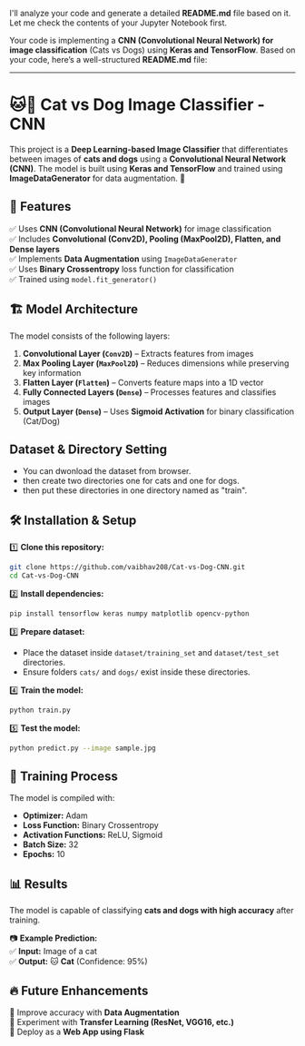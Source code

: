 I'll analyze your code and generate a detailed **README.md** file based on it. Let me check the contents of your Jupyter Notebook first.

Your code is implementing a **CNN (Convolutional Neural Network) for image classification** (Cats vs Dogs) using **Keras and TensorFlow**. Based on your code, here’s a well-structured **README.md** file:  

---

# 🐱🐶 Cat vs Dog Image Classifier - CNN  

This project is a **Deep Learning-based Image Classifier** that differentiates between images of **cats and dogs** using a **Convolutional Neural Network (CNN)**. The model is built using **Keras and TensorFlow** and trained using **ImageDataGenerator** for data augmentation. 🚀  

## 📌 Features  
✅ Uses **CNN (Convolutional Neural Network)** for image classification  
✅ Includes **Convolutional (Conv2D), Pooling (MaxPool2D), Flatten, and Dense layers**  
✅ Implements **Data Augmentation** using `ImageDataGenerator`  
✅ Uses **Binary Crossentropy** loss function for classification  
✅ Trained using `model.fit_generator()`  

## 🏗️ Model Architecture  
The model consists of the following layers:  

1. **Convolutional Layer (`Conv2D`)** – Extracts features from images  
2. **Max Pooling Layer (`MaxPool2D`)** – Reduces dimensions while preserving key information  
3. **Flatten Layer (`Flatten`)** – Converts feature maps into a 1D vector  
4. **Fully Connected Layers (`Dense`)** – Processes features and classifies images  
5. **Output Layer (`Dense`)** – Uses **Sigmoid Activation** for binary classification (Cat/Dog)

## Dataset & Directory Setting
- You can dwonload the dataset from browser.
- then create two directories one for cats and one for dogs.
- then put these directories in one directory named as "train".

## 🛠️ Installation & Setup  

1️⃣ **Clone this repository:**  
```bash
git clone https://github.com/vaibhav208/Cat-vs-Dog-CNN.git
cd Cat-vs-Dog-CNN
```  

2️⃣ **Install dependencies:**  
```bash
pip install tensorflow keras numpy matplotlib opencv-python
```  

3️⃣ **Prepare dataset:**  
- Place the dataset inside `dataset/training_set` and `dataset/test_set` directories.  
- Ensure folders `cats/` and `dogs/` exist inside these directories.  

4️⃣ **Train the model:**  
```bash
python train.py
```  

5️⃣ **Test the model:**  
```bash
python predict.py --image sample.jpg
```  

## 🎯 Training Process  
The model is compiled with:  
- **Optimizer:** Adam  
- **Loss Function:** Binary Crossentropy  
- **Activation Functions:** ReLU, Sigmoid  
- **Batch Size:** 32  
- **Epochs:** 10  

## 📊 Results  
The model is capable of classifying **cats and dogs with high accuracy** after training.  

📷 **Example Prediction:**  
✅ **Input:** Image of a cat  
✅ **Output:** 🐱 **Cat** (Confidence: 95%)  

## 🔥 Future Enhancements  
🔹 Improve accuracy with **Data Augmentation**  
🔹 Experiment with **Transfer Learning (ResNet, VGG16, etc.)**  
🔹 Deploy as a **Web App using Flask**
